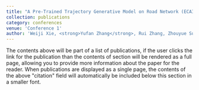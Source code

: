```yaml
---
title: "A Pre-Trained Trajectory Generative Model on Road Network (ECAI Under Review)"
collection: publications
category: conferences
venue: 'Conference 1'
author: 'Weiji Xie, <strong>Yufan Zhang</strong>, Rui Zhang, Zhouyue Sun, Tianyu Liu, Guanjie Zheng, Weinan Zhang, Zhenhui Li'
---
```


The contents above will be part of a list of publications, if the user clicks the link for the publication than the contents of section will be rendered as a full page, allowing you to provide more information about the paper for the reader. When publications are displayed as a single page, the contents of the above "citation" field will automatically be included below this section in a smaller font.